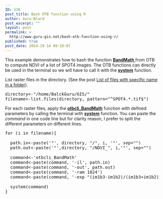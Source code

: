 ```yaml
---
ID: 136
post_title: Bash OTB function using R
author: Guru-Blard
post_excerpt: ""
layout: post
permalink: >
  http://www.guru-gis.net/bash-otb-function-using-r/
published: true
post_date: 2014-10-14 09:10:07
---
```

This example demonstrates how to bash the function <a href="http://orfeo-toolbox.org/Applications/BandMath.html" title="BandMath" target="_blank"><strong>BandMath</strong> </a>from OTB to compute NDVI of a list of SPOT4 images. The OTB functions can directly be used in the terminal so we will have to call it with the <a href="https://stat.ethz.ch/R-manual/R-devel/library/base/html/system.html" title="system" target="_blank"><strong>system</strong></a> function.

List raster files in the directory. (See the post <a href="http://www.guru-gis.net/?p=109" title="List of files with specific name in a folder">List of files with specific name in a folder</a>).

<pre lang="rsplus">
directory<-"/home/BalckGuru/GIS/"
filename<-list.files(directory, pattern="^SPOT4.*.tif$")
</pre>

For each raster files, apply the  <a href="http://orfeo-toolbox.org/Applications/BandMath.html" title="BandMath" target="_blank"><strong>otbcli_BandMath</strong></a> function with defined parameters by calling the terminal with <a href="https://stat.ethz.ch/R-manual/R-devel/library/base/html/system.html" title="system" target="_blank"><strong>system</strong></a> function. You can paste the <em>command</em> in one code line but for clarity reason, I prefer to split the different parameters on different lines. 

<pre lang="rsplus">
for (i in filename){
  
  path.in<-paste('"', directory, "/", i, '"', sep="")
  path.out<-paste('"',directory, "/NDVI_", i,'"', sep="")
  
  command<-'otbcli_BandMath'
  command<-paste(command, '-il', path.in)
  command<-paste(command, '-out', path.out)
  command<-paste(command, '-ram 1024')
  command<-paste(command, '-exp "(im1b3-im1b2)/(im1b3+im1b2)"')
    
  system(command)
}
</pre>